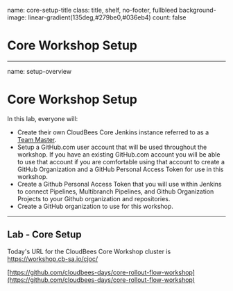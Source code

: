 name: core-setup-title
class: title, shelf, no-footer, fullbleed
background-image: linear-gradient(135deg,#279be0,#036eb4)
count: false

# Core Workshop Setup

---
name: setup-overview
# Core Workshop Setup

In this lab, everyone will:

* Create their own CloudBees Core Jenkins instance referred to as a [Team Master](https://docs.cloudbees.com/docs/cloudbees-core/latest/cloud-admin-guide/cje-ux).
* Setup a GitHub.com user account that will be used throughout the workshop. If you have an existing GitHub.com account you will be able to use that account if you are comfortable using that account to create a GitHub Organization and a GitHub Personal Access Token for use in this workshop.
* Create a Github Personal Access Token that you will use within Jenkins to connect Pipelines, Multibranch Pipelines, and Github Organization Projects to your Github organization and repositories.
* Create a GitHub organization to use for this workshop.

---
## Lab - Core Setup

Today's URL for the CloudBees Core Workshop cluster is https://workshop.cb-sa.io/cjoc/

[https://github.com/cloudbees-days/core-rollout-flow-workshop](https://github.com/cloudbees-days/core-rollout-flow-workshop)